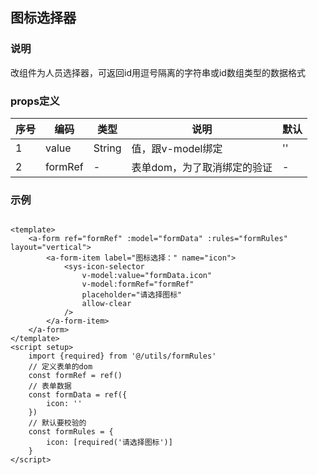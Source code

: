 ## 图标选择器

### 说明

改组件为人员选择器，可返回id用逗号隔离的字符串或id数组类型的数据格式

### props定义

| 序号 | 编码      | 类型     | 说明              | 默认 |
|----|---------|--------|-----------------|----|
| 1  | value   | String | 值，跟v-model绑定    | '' |
| 2  | formRef | -      | 表单dom，为了取消绑定的验证 | -  |

### 示例

```vue

<template>
	<a-form ref="formRef" :model="formData" :rules="formRules" layout="vertical">
		<a-form-item label="图标选择：" name="icon">
			<sys-icon-selector
				v-model:value="formData.icon"
				v-model:formRef="formRef"
				placeholder="请选择图标"
				allow-clear
			/>
		</a-form-item>
	</a-form>
</template>
<script setup>
	import {required} from '@/utils/formRules'
	// 定义表单的dom
	const formRef = ref()
	// 表单数据
	const formData = ref({
		icon: ''
	})
	// 默认要校验的
	const formRules = {
		icon: [required('请选择图标')]
	}
</script>
```

